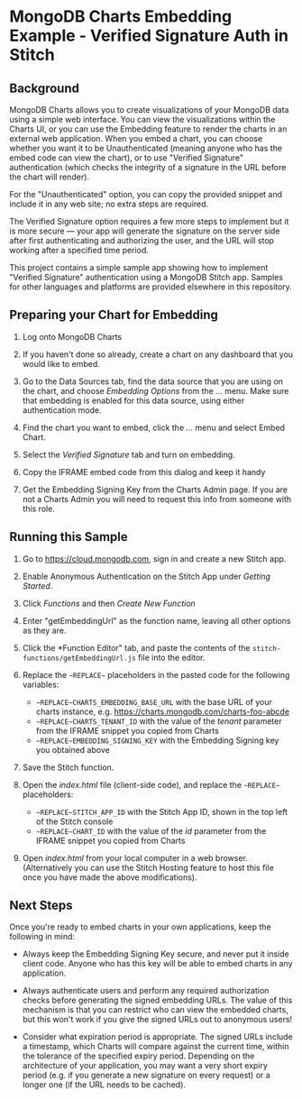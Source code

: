 ﻿MongoDB Charts Embedding Example - Verified Signature Auth in Stitch
====================================================================

Background
----------
MongoDB Charts allows you to create visualizations of your MongoDB data using a simple web interface.
You can view the visualizations within the Charts UI, or you can use the Embedding feature to render
the charts in an external web application. When you embed a chart, you can choose whether you want
it to be Unauthenticated (meaning anyone who has the embed code can view the chart), or to use
"Verified Signature" authentication (which checks the integrity of a signature in the URL before the
chart will render). 

For the "Unauthenticated" option, you can copy the provided snippet and include it in any web site;
no extra steps are required.

The Verified Signature option requires a few more steps to implement but it is
more secure — your app will generate the signature on the server side after first authenticating
and authorizing the user, and the URL will stop working after a specified time period. 

This project contains a simple sample app showing how to implement "Verified Signature" authentication
using a MongoDB Stitch app. Samples for other languages and platforms are provided elsewhere in this
repository.

Preparing your Chart for Embedding
----------------------------------

1. Log onto MongoDB Charts

2. If you haven't done so already, create a chart on any dashboard that you would like to embed.

3. Go to the Data Sources tab, find the data source that you are using on the chart, and choose
   *Embedding Options* from the *...* menu. Make sure that embedding is enabled for this data source, 
   using either authentication mode. 

4. Find the chart you want to embed, click the *...* menu and select Embed Chart.

5. Select the *Verified Signature* tab and turn on embedding. 

6. Copy the IFRAME embed code from this dialog and keep it handy 

7. Get the Embedding Signing Key from the Charts Admin page. If you are not a Charts Admin you
   will need to request this info from someone with this role.

Running this Sample
-------------------
1. Go to https://cloud.mongodb.com, sign in and create a new Stitch app.

2. Enable Anonymous Authentication on the Stitch App under *Getting Started*.

3. Click *Functions* and then *Create New Function*

4. Enter "getEmbeddingUrl" as the function name, leaving all other options as they are.  

5. Click the *Function Editor" tab, and paste the contents of the `stitch-functions/getEmbeddingUrl.js` file 
   into the editor.

6. Replace the `~REPLACE~` placeholders in the pasted code for the following variables:
    - `~REPLACE~CHARTS_EMBEDDING_BASE_URL` with the base URL of your charts instance, e.g. 
       https://charts.mongodb.com/charts-foo-abcde
    - `~REPLACE~CHARTS_TENANT_ID` with the value of the *tenant* parameter from the IFRAME snippet you 
       copied from Charts
    - `~REPLACE~EMBEDDING_SIGNING_KEY` with the Embedding Signing key you obtained above

7. Save the Stitch function.

8. Open the *index.html* file (client-side code), and replace the `~REPLACE~` placeholders:
    - `~REPLACE~STITCH_APP_ID` with the Stitch App ID, shown in the top left of the Stitch console
    - `~REPLACE~CHART_ID` with the value of the *id* parameter from the IFRAME snippet you copied from Charts

9. Open *index.html* from your local computer in a web browser. (Alternatively you can use the Stitch Hosting
   feature to host this file once you have made the above modifications). 

Next Steps
----------
Once you're ready to embed charts in your own applications, keep the following in mind:
 
 * Always keep the Embedding Signing Key secure, and never put it inside client code. Anyone who 
   has this key will be able to embed charts in any application.

 * Always authenticate users and perform any required authorization checks before generating the
   signed embedding URLs. The value of this mechanism is that you can restrict who can view the
   embedded charts, but this won't work if you give the signed URLs out to anonymous users!

 * Consider what expiration period is appropriate. The signed URLs include a timestamp, which 
   Charts will compare against the current time, within the tolerance of the specified expiry period.
   Depending on the architecture of your application, you may want a very short expiry period
   (e.g. if you generate a new signature on every request) or a longer one (if the URL needs to
   be cached).
